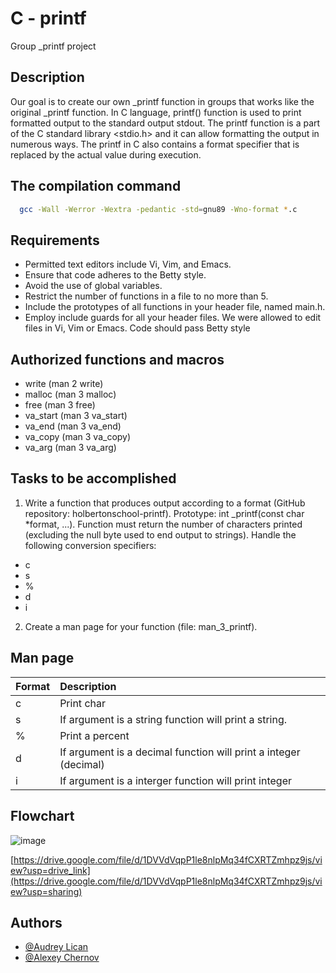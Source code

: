 # C - printf

Group _printf project


## Description
Our goal is to create our own _printf function in groups that works like the original _printf function.
In C language, printf() function is used to print formatted output to the standard output stdout.  The printf function is a part of the C standard library <stdio.h> and it can allow formatting the output in numerous ways. The printf in C also contains a format specifier that is replaced by the actual value during execution.
## The compilation command
```bash
  gcc -Wall -Werror -Wextra -pedantic -std=gnu89 -Wno-format *.c
```
## Requirements
- Permitted text editors include Vi, Vim, and Emacs.
- Ensure that code adheres to the Betty style.
- Avoid the use of global variables.
- Restrict the number of functions in a file to no more than 5.
- Include the prototypes of all functions in your header file, named main.h. 
- Employ include guards for all your header files.
We were allowed to edit files in Vi, Vim or Emacs. Code should pass Betty style
## Authorized functions and macros

- write (man 2 write)
- malloc (man 3 malloc)
- free (man 3 free)
- va_start (man 3 va_start)
- va_end (man 3 va_end)
- va_copy (man 3 va_copy)
- va_arg (man 3 va_arg)
## Tasks to be accomplished
1. Write a function that produces output according to a format (GitHub repository: holbertonschool-printf).
Prototype: int _printf(const char *format, ...).
Function must return the number of characters printed (excluding the null byte used to end output to strings).
Handle the following conversion specifiers:
- c
- s
- %
- d
- i

2. Create a man page for your function (file: man_3_printf).
## Man page

| Format     | Description                |
| :------- | :------------------------- |
| c | Print char |
| s | If argument is a string function will print a string. |
| % | Print a percent |
| d | If argument is a decimal function will print a integer (decimal) |
| i | If argument is a interger function will print integer |
##  Flowchart
![image](https://github.com/alexeychern0v/holbertonschool-printf/assets/97944947/36858762-8c03-433e-af37-537e02a19c0e)

[https://drive.google.com/file/d/1DVVdVqpP1le8nlpMq34fCXRTZmhpz9js/view?usp=drive_link](https://drive.google.com/file/d/1DVVdVqpP1le8nlpMq34fCXRTZmhpz9js/view?usp=sharing)
## Authors

- [@Audrey Lican](https://github.com/AudreyLican)
- [@Alexey Chernov](https://github.com/alexeychern0v?tab=repositories)
